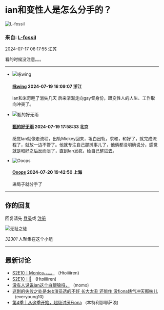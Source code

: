 # ian和变性人是怎么分手的？

![L-fossil](https://img3.doubanio.com/icon/up172538166-7.jpg)

### 来自: [L-fossil](https://www.douban.com/people/172538166/)

2024-07-17 06:17:55 江苏

看的时候没注意。。。

---

-   ![咏wing](https://img3.doubanio.com/icon/up278522358-3.jpg)  
    #### [咏wing](https://www.douban.com/people/278522358/) 2024-07-19 16:09:07 浙江  
    ian和米奇睡了消失几天 后来渐渐走向gay督身份，跟变性人的人生、工作取向冲突了。

-   ![甄的好无雨](https://img3.doubanio.com/icon/up129270819-33.jpg)  
    #### [甄的好无雨](https://www.douban.com/people/ttvvccb/) 2024-07-19 17:58:33 北京  
    感觉Ian就像走流程，出轨Mickey回来，坦白出轨，求和，和好了，就完成流程了，就放一边不管了。他就专注自己那摊事儿了，他俩都没明确说分，感觉就是和好之后反而淡了，直到Ian发疯，给自己整进去。

-   ![Ooops](https://img1.doubanio.com/icon/up150258758-29.jpg)  
    #### [Ooops](https://www.douban.com/people/ysqshshjak/) 2024-07-20 19:42:50 上海  
    进局子就分手了

---

## 你的回复

回复请先 [登录](/accounts/login)或 [注册](/accounts/register?reason=discuss)

![无耻之徒](https://www.douban.com/group/667208/?ref=sidebar)

_32301_ 人聚集在这个小组

---

## 最新讨论 

-   [S2E10｜Monica。。。。](https://www.douban.com/group/topic/300803508/?_spm_id=MjcxMzQwNTAy "Monica。。。。")   (Htoiiiiren)
-   [S2E10｜🖕](https://www.douban.com/group/topic/300805844/?_spm_id=MjcxMzQwNTAy "🖕")   (Htoiiiiren)
-   [没有人说说ian这个白眼狼吗，](https://www.douban.com/group/topic/303483937/?_spm_id=MjQ0MjUwMDU0 "没有人说说ian这个白眼狼吗，")   (momo)
-   [这剧的失败之处是deb演员选的不好 长大太丑 还能作 没fiona婊气冲天那味儿](https://www.douban.com/group/topic/267260742/?_spm_id=MTI5NTM1MTk3 "这剧的失败之处是deb演员选的不好 长大太丑 还能作 没fiona婊气冲天那味儿")   (everyoung10)
-   [第4季｜从这季开始，超级讨厌Fiona](https://www.douban.com/group/topic/193790148/?_spm_id=MjA0NjY5NTI2 "从这季开始，超级讨厌Fiona")   (本特利那耶萨浪)